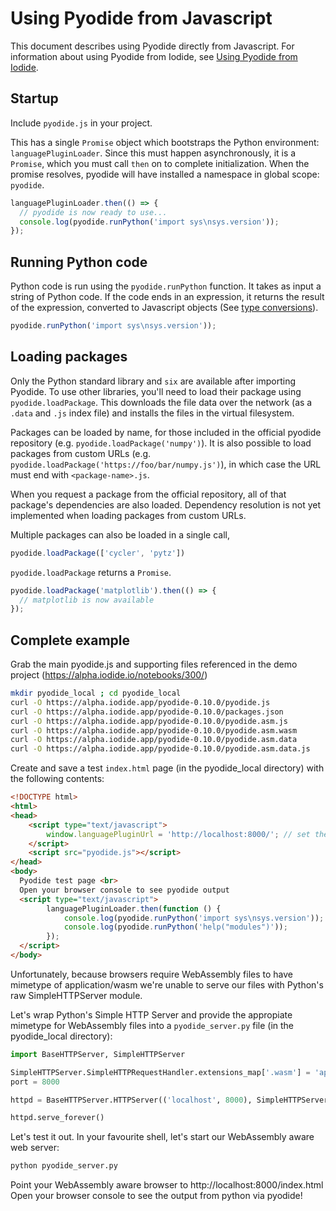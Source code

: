 # Using Pyodide from Javascript

This document describes using Pyodide directly from Javascript. For information
about using Pyodide from Iodide, see [Using Pyodide from
Iodide](using_pyodide_from_iodide.md).

## Startup

Include `pyodide.js` in your project.

This has a single `Promise` object which bootstraps the Python environment:
`languagePluginLoader`. Since this must happen asynchronously, it is a
`Promise`, which you must call `then` on to complete initialization. When the
promise resolves, pyodide will have installed a namespace in global scope:
`pyodide`.

```javascript
languagePluginLoader.then(() => {
  // pyodide is now ready to use...
  console.log(pyodide.runPython('import sys\nsys.version'));
});
```

## Running Python code

Python code is run using the `pyodide.runPython` function. It takes as input a
string of Python code. If the code ends in an expression, it returns the result
of the expression, converted to Javascript objects (See [type
conversions](type_conversions.md)).

```javascript
pyodide.runPython('import sys\nsys.version'));
```

## Loading packages

Only the Python standard library and `six` are available after importing
Pyodide. To use other libraries, you'll need to load their package using
`pyodide.loadPackage`. This downloads the file data over the network (as a
`.data` and `.js` index file) and installs the files in the virtual filesystem.

Packages can be loaded by name, for those included in the official pyodide
repository (e.g. `pyodide.loadPackage('numpy')`). It is also possible to load
packages from custom URLs (e.g.
`pyodide.loadPackage('https://foo/bar/numpy.js')`), in which case the URL must
end with `<package-name>.js`.

When you request a package from the official repository, all of that package's
dependencies are also loaded. Dependency resolution is not yet implemented
when loading packages from custom URLs.

Multiple packages can also be loaded in a single call,
```js
pyodide.loadPackage(['cycler', 'pytz'])
```

`pyodide.loadPackage` returns a `Promise`.

```javascript
pyodide.loadPackage('matplotlib').then(() => {
  // matplotlib is now available
});
```

## Complete example

Grab the main pyodide.js and supporting files referenced in the demo project (https://alpha.iodide.io/notebooks/300/)

```bash
mkdir pyodide_local ; cd pyodide_local
curl -O https://alpha.iodide.app/pyodide-0.10.0/pyodide.js
curl -O https://alpha.iodide.app/pyodide-0.10.0/packages.json
curl -O https://alpha.iodide.app/pyodide-0.10.0/pyodide.asm.js
curl -O https://alpha.iodide.app/pyodide-0.10.0/pyodide.asm.wasm
curl -O https://alpha.iodide.app/pyodide-0.10.0/pyodide.asm.data
curl -O https://alpha.iodide.app/pyodide-0.10.0/pyodide.asm.data.js
```

Create and save a test `index.html` page (in the pyodide_local directory) with the following contents:
```html
<!DOCTYPE html>
<html>
<head>
    <script type="text/javascript">
        window.languagePluginUrl = 'http://localhost:8000/'; // set the pyodide support files (packages.json, pyodide.asm.data etc) url
    </script>
    <script src="pyodide.js"></script>
</head>
<body>
  Pyodide test page <br>
  Open your browser console to see pyodide output
  <script type="text/javascript">
        languagePluginLoader.then(function () {
            console.log(pyodide.runPython('import sys\nsys.version'));
            console.log(pyodide.runPython('help("modules")'));
        });
  </script>
</body>
```

Unfortunately, because browsers require WebAssembly files to have mimetype of application/wasm we're unable to serve our files with Python's raw SimpleHTTPServer module.

Let's wrap Python's Simple HTTP Server and provide the appropiate mimetype for WebAssembly files into a `pyodide_server.py` file (in the pyodide_local directory):
```python
import BaseHTTPServer, SimpleHTTPServer

SimpleHTTPServer.SimpleHTTPRequestHandler.extensions_map['.wasm'] = 'application/wasm'
port = 8000

httpd = BaseHTTPServer.HTTPServer(('localhost', 8000), SimpleHTTPServer.SimpleHTTPRequestHandler)

httpd.serve_forever()
```

Let's test it out.
In your favourite shell, let's start our WebAssembly aware web server:
```bash
python pyodide_server.py
```

Point your WebAssembly aware browser to http://localhost:8000/index.html
Open your browser console to see the output from python via pyodide!
